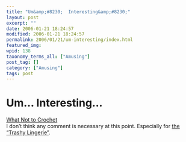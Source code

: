 ```yaml
---
title: "Um&amp;#8230;  Interesting&amp;#8230;"
layout: post
excerpt: ""
date: 2006-01-21 18:24:57
modified: 2006-01-21 18:24:57
permalink: 2006/01/21/um-interesting/index.html
featured_img: 
wpid: 138
taxonomy_terms_all: ["Amusing"]
post_tag: []
category: ["Amusing"]
tags: post
---
```


# Um&#8230;  Interesting&#8230;

[What Not to Crochet](http://whatnottocrochet.wordpress.com/)  
I don’t think any comment is necessary at this point. Especially for [the “Trashy Lingerie”](http://whatnottocrochet.wordpress.com/2006/01/10/trashy-lingerie/).